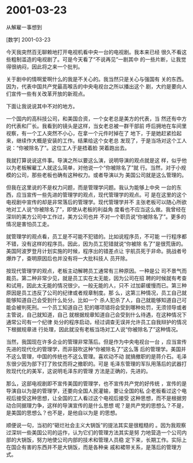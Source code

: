# 2001-03-23

从解雇一事想到

[数学] 2001-03-23

今天我突然百无聊赖地打开电视机看中央一台的电视剧。我本来已经 很久不看这些粗制滥造的电视剧了。可是今天看了“不说再见”一剧其中 的一些片断，让我觉得很纳闷，因此将之来一个批判。 

关于剧中的情啊爱啊什么的我是不关心的。我当然只是关心与强国有 关的东西。因为，代表中国共产党最高喉舌的中央电视台之所以播出这个 剧，大约是要向人们宣传一些有关改革开放的新观点。 

下面让我说说其中不对的地方。 

一个国内的高科技公司，和美国合资，一个女老总是美方的代表，当 然还有中方的代表和厂长。我看到的镜头是这样，当女老总被一群干部前 呼后拥地在车间里视察，有一个工人突然不小心，在拿一个元件时掉在了 地下，于是她赶紧捡起来，继续作大概是安装的工作。结果给这个女老总 发现了，于是当场对这个工人说：“你被除名了”。这位工人于是捂着脸 哭着跑出去。 

我就打算说说这件事。导演之所以要这么演，说明导演的观点就是这 样，似乎他以为老板解雇工人就这么简单，对他说一个“你被除名了”就 行。当然，对于小规模的公司，那些老板也确有这种权力。或者导演以为 美国公司就是这么管理的。 

但我在这里说的不是权力问题，而是管理学问题。我认为能够上中央 一台的东西，应当宣传一些先进的管理学的观点，现代管理学的观点。可 是在这里的这个电视剧中宣传的却是非常落后的管理学。现代管理学并不 主张老板可以随心所欲地对工人说“你被除名了”，即使从老板的利益角 度看也不应当这么做。我曾经在深圳的美方公司中工作过，美方公司也并 不对一个职员说“你被除名了”。更多的情况是害怕员工走。 

就管理学的观点看，员工是不可能不犯错的。比如说程序员，不可能 一行程序都不错，没有这样的程序员。因此，因为员工犯错就说“你被除 名了”是很荒唐的。美国阿波罗登月计划实施的时候，程序出的错差点让 宇航员死于非命。挑战者号爆炸了，查明原因后也并没有将一大批科技人 员开除。 

按现代管理学的观点，老板主动解聘员工通常有三种原因。一种是公 司不景气而裁员。第二种非常少见，就是员工实在太无能，因为公司在招 聘的时候就有考查和试用，因此太无能的情况很少。一般无能的人，只不 过加薪缓慢而已。第三种原因是员工违反了公司的纪律或者规章制度。那 么，这第三种情况，员工自己就能够知道自己会受到什么处分。比如一个 杀人犯杀了人，自己就能够知道自己可能会被判死刑。一个员工知道自己 犯的哪项错将会受到哪种处罚，无须领导或者主管说，自己就知道，自己 就根据规章知道自己会受到什么待遇，在这种情况下通常公司有一个纪律 处分的程序启动，经过调查无误并允许员工自我辩护的情况下根据规章进 行处理，因此就没有老板当场对工人说“你被除名了”这种情况。 

当然，我国现在许多企业的管理非常落后。但是作为中央电视台一台 ，应当宣传先进的现代化的管理学，而非鼓吹这种“你被除名了”这么落 后的管理学。美国并不这么管理，中国的传统也不这么管理。喜欢动不动 就搞撤职的是蒋介石。毛泽东很少因为部下打了败仗而将之撤职的。可是 毛泽东管理的军队用落后的武器打败现代化的美军，这说明毛泽东的管理 方法是正确的，先进的。 

那么，这部电视剧即不宣传美国的管理学，也不宣传共产党的好传统 ，宣传的是导演自以为是的管理学，还要向全国人民灌输，要让全国的私 企老板看过这个电视后接受这种思想，让全国的工人看过这个电视后接受 这种思想，而不是根据劳动合同据理力争，这样的导演宣传的是什么思想 呢？是共产党的思想么？不是，是美国的思想么？也不是，是他自以为是 的思想。 

顺便说一句，当初的“砸烂社会主义大锅饭”的提法其实是很粗糙的 。因为我观察过深圳一些美国公司的运作，认为它们的管理方法其实是努 力地营造一个公司内部的大锅饭，努力地使公司内部的技术和管理人员稳 定下来，长期工作。实际上在国企有害的东西并不是大锅饭，而是各种亲 戚和裙带关系，是落后的管理方式。
